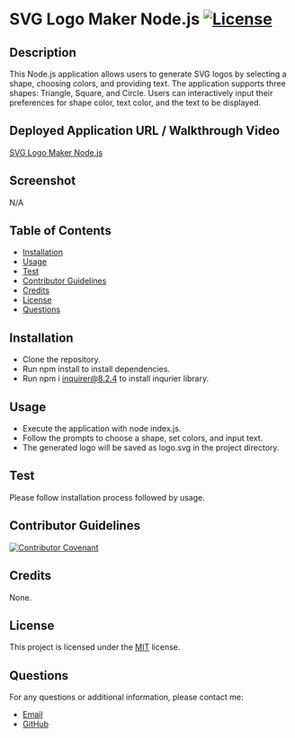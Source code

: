 # SVG Logo Maker Node.js [![License](https://img.shields.io/badge/license-MIT-blue.svg)](https://opensource.org/licenses/MIT)

## Description
This Node.js application allows users to generate SVG logos by selecting a shape, choosing colors, and providing text. The application supports three shapes: Triangle, Square, and Circle. Users can interactively input their preferences for shape color, text color, and the text to be displayed.

## Deployed Application URL / Walkthrough Video
[SVG Logo Maker Node.js](https://drive.google.com/file/d/17oaIzhYO5CSETpndGDdTTj0a1xTtPepY/view?usp=drive_link)

## Screenshot
N/A

## Table of Contents
- [Installation](#installation)
- [Usage](#usage)
- [Test](#test)
- [Contributor Guidelines](#contributor-guidelines)
- [Credits](@credits)
- [License](#license)
- [Questions](#questions)

## Installation
- Clone the repository.
- Run npm install to install dependencies.
- Run npm i inquirer@8.2.4 to install inqurier library.

## Usage
- Execute the application with node index.js.
- Follow the prompts to choose a shape, set colors, and input text.
- The generated logo will be saved as logo.svg in the project directory.

## Test
Please follow installation process followed by usage.

## Contributor Guidelines

[![Contributor Covenant](https://img.shields.io/badge/Contributor%20Covenant-2.1-4baaaa.svg)](code_of_conduct.md)

## Credits
None.

## License

This project is licensed under the [MIT](https://opensource.org/licenses/MIT) license.

## Questions

For any questions or additional information, please contact me:
- [Email](mailto:mariam.miladd@gmail.com?subject=[GitHub]%20Dev%20Connect)
- [GitHub](https://github.com/mariamdawood)